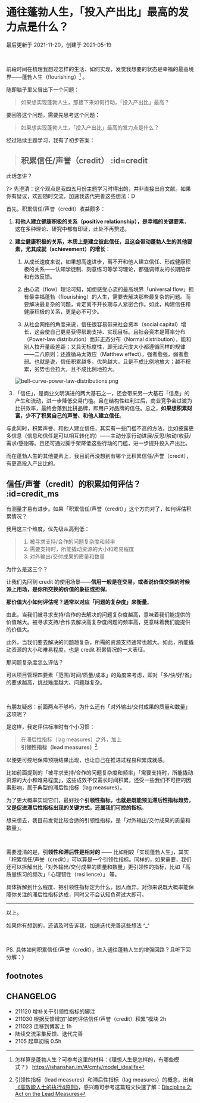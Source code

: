 # 通往蓬勃人生，「投入产出比」最高的发力点是什么？
最后更新于 2021-11-20，创建于 2021-05-19

<br> 



前段时间在梳理我想过怎样的生活、如何实现，发觉我想要的状态是幸福的最高境界——蓬勃人生（flourishing）[^1] 。

随即脑子里又冒出下一个问题：

> 如果想实现蓬勃人生，那接下来如何行动，「投入产出比」最高？

要回答这个问题，需要先思考这个问题：

> 如果想实现蓬勃人生，「投入产出比」最高的发力点是什么？




经过陆续主题学习，我有了初步答案：

> ## 积累信任/声誉（credit） :id=credit

此话怎讲？

?> 先澄清：这个观点是我四五月份主题学习时得出的，并非直接出自文献。如果你有疑议，欢迎随时交流，加速我迭代完善这些想法：D


首先，积累信任/声誉（credit）收益颇多：

1. **和他人建立健康积极的关系（positive relationship），是幸福的关键要素**，这在多种理论、研究中都有印证，此处不再赘述。

2. **建立健康积极的关系，本质上是建立彼此信任，且这会带动蓬勃人生的其他要素，尤其成就（achievement）的增长**：

    1. 从成长速度来说，如果想高速进步，离不开和他人建立信任、形成健康积极的关系——认知学徒制、刻意练习等学习理论，都强调师友的长期陪伴和有效反馈。
   
    2. 由心流（flow）理论可知，如想感受心流的最高境界「universal flow」拥有最幸福蓬勃（flourishing）的人生，需要去解决那些最复杂的问题。而要解决最复杂的问题，肯定离不开长期与人紧密合作。如此，构建信任和健康积极的关系，更是必不可少。

    3. 从社会网络的角度来说，信任很容易带来社会资本（social capital）增长，这会使自己更易获得帮助支持、实现目标。且社会资本是幂率分布（Power-law distribution）而非正态分布（Normal distribution），能和别人拉开量级差距；又具无标度性，即无论尺度大小都遵循同样的规律——二八原则；还遵循马太效应（Matthew effect），强者愈强，弱者愈弱。也就是说，信任积累越多，优势越大，且是不成比例地放大；越不积累，劣势也会拉大，且不成比例地拉大。

    ![bell-curve-power-law-distributions.png](http://ishanshan.zoomquiet.top/clipping/bell-curve-power-law-distributions.png?imageView2/2/w/400)

3. 「信任」，是商业文明演进的两大基石之一，还会带来另一大基石「信息」的产生和流动，进一步降低交易门槛。且在结构性红利过后，商业竞争会过渡为比拼效率，最终会落到比拼品牌，即用户对品牌的信任。总之，**如果想积累财富，少不了积累自己的声誉、和他人建立信任**。

与此同时，积累声誉、和他人建立信任，其实有一些门槛不高的方法，比如披露更多信息（信息和信任是可以相互转化的）——主动分享行动进展/反思/触动/收获/需求/感谢等。且还可通过脚手架降低这些行动的门槛，进一步提升投入产出比。



而在蓬勃人生的其他要素上，我目前再没想到有哪个比积累信任/声誉（credit），有更高投入产出比的。

## 信任/声誉（credit）的积累如何评估？ :id=credit_ms

有测量才易有进步。如果「积累信任/声誉（credit）」这个方向对了，如何评估积累情况？

我用这三个维度，优先级从高到低：

> 1. 被寻求支持/合作的问题复杂度和频率
> 2. 需要支持时，所能撬动资源的大小和难易程度
> 3. 对外输出/交付成果的质量和数量

为什么是这三个？

让我们先回到 credit 的使用场景——**信用一般是在交易，或者说价值交换的时候派上用场，是你所交换的价值的象征或担保**。

**那价值大小如何评估呢？通常以对应「问题的复杂度」来衡量**。

由此，当我们被寻求支持/合作的去解决的问题复杂度越高，意味着我们能提供的价值越大。被寻求支持/合作去解决高复杂度问题的频率高，更意味着我们能提供的价值大。

此外，当我们要去解决的问题越复杂，所需的资源支持通常也越大。如此，所能撬动资源的大小和难易程度，也是 credit 积累情况的一大表征。

那问题复杂度怎么评估？

可从项目管理四要素「范围/时间/质量/成本」的角度来考虑，即对「多/快/好/省」的要求越高，挑战难度越大、问题越复杂。

<br> 

有朋友疑惑：前面两点不够吗，为什么还有「对外输出/交付成果的质量和数量」这项呢？

是这样，我定评估标准时有个小习惯：

> 在滞后性指标（lag measures）之外，加上**引领性指标（lead measures）**[^2]

以便更可控地保障预期结果出现，也让自己在推进过程易积累成就感。


比如前面提到的「被寻求支持/合作的问题复杂度和频率」「需要支持时，所能撬动资源的大小和难易程度」，这些成效不仅需长时间积累，还受一些我们不可控的因素影响，属于典型的滞后性指标（lag measures）。

为了更大概率实现它们，最好找个**引领性指标，也就是既能预见滞后性指标趋势，又是促进滞后性指标出现的关键方式，还属我们可控的指标**。

想来想去，我目前发觉比较合适的引领性指标，是「对外输出/交付成果的质量和数量」。

<br> 

需要澄清的是，**引领性和滞后性是相对的** —— 比如相较「实现蓬勃人生」，其实「积累信任/声誉（credit）」可以算是一个引领性指标。同样的，如果需要，我们还可以拆解出比「对外输出/交付成果的质量和数量」更引领性的指标，比如「高质量练习的频次」「心理韧性（resilience）」 等。

具体拆解到什么程度、把引领性指标定为什么，因人而异。对你来说既大概率能保障你关注的滞后性指标达成，同时又不会认知负荷过大即可。




---

以上。

如果你有想到的，还请及时告诉我，加速迭代完善这些想法 ^_^






<br> 

PS. 具体如何积累信任/声誉（credit），进入通往蓬勃人生的增强回路？且听下回分解：）



## footnotes

[^1]: 怎样算是蓬勃人生？可参考这里的材料：《理想人生是怎样的，有哪些模式？》 https://ishanshan.im/#/cmty/model_idealife
[^2]: 引领性指标（lead measures）和滞后性指标（lag measures）的概念，出自[《高效能人士的执行4原则》](https://book.douban.com/subject/20493300/)，感兴趣可参考这篇短文快速了解：[Discipline 2: Act on the Lead Measures](https://www.franklincovey.com/the-4-disciplines-old/discipline-2-act/)

## CHANGELOG 

- 211120 增补关于引领性指标的脚注
- 211030 根据反馈增加“如何评估信任/声誉（credit）积累”模块 2h
- 211023 迁移到博客上 1h
- 陆续交流采集反馈、迭代完善
- 2105 起草初稿 0.5h